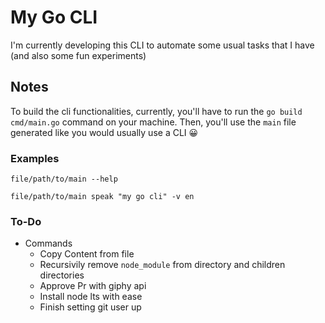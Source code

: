 # My Go CLI

I'm currently developing this CLI to automate some usual tasks that I have (and also some fun experiments)

## Notes

To build the cli functionalities, currently, you'll have to run the `go build cmd/main.go` command on your machine. Then, you'll use the `main` file generated like you would usually use a CLI 😀

### Examples

```
file/path/to/main --help
```

```
file/path/to/main speak "my go cli" -v en
```

### To-Do

- Commands
  - Copy Content from file
  - Recursivily remove `node_module` from directory and children directories
  - Approve Pr with giphy api
  - Install node lts with ease
  - Finish setting git user up
